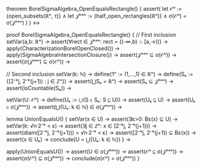 theorem BorelSigmaAlgebra_OpenEqualsRectangle() {
  assert(
    let 𝒪ⁿ := {open_subsets(ℝⁿ, τ)} ∧
    let 𝒥ʰᵒⁿ := {half_open_rectangles(ℝⁿ)} ∧
    σ(𝒪ⁿ) = σ(𝒥ʰᵒⁿ)
  )
} ↔

proof BorelSigmaAlgebra_OpenEqualsRectangle() {
  // First inclusion
  setVar(a,b: ℝⁿ) →
  assert(∀rect ∈ 𝒥ʰᵒⁿ: rect = ((-∞,b) ∩ [a,→))) →
  apply(CharacterizationBorelOpenClosed()) →
  apply(SigmaAlgebraIntersectionClosure()) →
  assert(𝒥ʰᵒⁿ ⊆ σ(𝒪ⁿ)) →
  assert(σ(𝒥ʰᵒⁿ) ⊆ σ(𝒪ⁿ)) →

  // Second inclusion
  setVar(k: ℕ) →
  define(1ⁿ := (1,...,1) ∈ ℝⁿ) →
  define(Sₖ := {[2⁻ᵏj, 2⁻ᵏ(j+1)) : j ∈ ℤⁿ}) →
  assert(⋃Sₖ = ℝⁿ) →
  assert(Sₖ ⊆ 𝒥ʰᵒⁿ) →
  assert(isCountable(Sₖ)) →

  setVar(U: 𝒪ⁿ) →
  define(Uₖ := ⋃{S ∈ Sₖ: S ⊆ U}) →
  assert(Uₖ ⊆ U) →
  assert(Uₖ ∈ σ(𝒥ʰᵒⁿ)) →
  assert(⋃{Uₖ: k ∈ ℕ} ∈ σ(𝒥ʰᵒⁿ)) →

  lemma UnionEqualsU() {
    setVar(x ∈ U) →
    assert(∃ε>0: Bε(x) ⊆ U) →
    setVar(k: √n·2⁻ᵏ < ε) →
    assert(∃j ∈ ℤⁿ: x ∈ [2⁻ᵏj, 2⁻ᵏ(j+1))) →
    assert(diam([2⁻ᵏj, 2⁻ᵏ(j+1))) = √n·2⁻ᵏ < ε) →
    assert([2⁻ᵏj, 2⁻ᵏ(j+1)) ⊆ Bε(x)) →
    assert(x ∈ Uₖ) →
    conclude(U = ⋃{Uₖ: k ∈ ℕ})
  } →

  apply(UnionEqualsU()) →
  assert(U ∈ σ(𝒥ʰᵒⁿ)) →
  assert(𝒪ⁿ ⊆ σ(𝒥ʰᵒⁿ)) →
  assert(σ(𝒪ⁿ) ⊆ σ(𝒥ʰᵒⁿ)) →
  conclude(σ(𝒪ⁿ) = σ(𝒥ʰᵒⁿ))
}